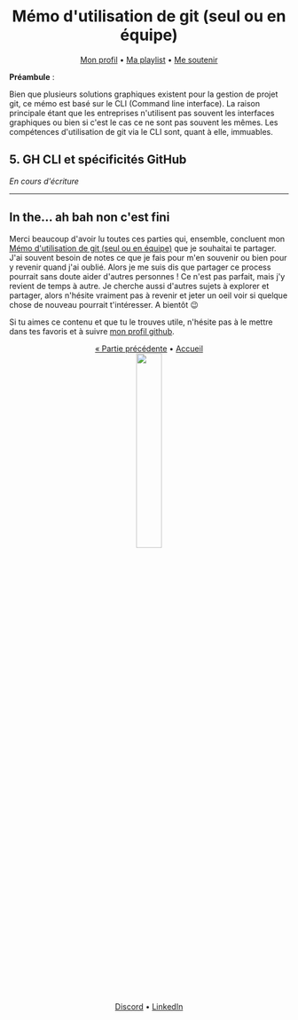 <div align="center">
<h1>Mémo d'utilisation de git (seul ou en équipe)</h1>

<div>
    <a href="https://github.com/lbAntoine" target="_blank">Mon profil</a>
•
    <a href="https://open.spotify.com/playlist/3o0OqYN0EFmReWTdlbybAW?si=D9RAH_usT9yd8Dmdj7n-Qg" target="_blank">Ma playlist</a>
•
    <a href="https://www.buymeacoffee.com/lbAntoine" target="_blank">Me soutenir</a>
</div>
</div>

**Préambule** :

Bien que plusieurs solutions graphiques existent pour la gestion de projet git, ce mémo est basé sur le CLI (Command line interface). La raison principale étant que les entreprises n'utilisent pas souvent les interfaces graphiques ou bien si c'est le cas ce ne sont pas souvent les mêmes. Les compétences d'utilisation de git via le CLI sont, quant à elle, immuables.

## 5. GH CLI et spécificités GitHub

_En cours d'écriture_

---

## In the... ah bah non c'est fini

Merci beaucoup d'avoir lu toutes ces parties qui, ensemble, concluent mon [Mémo d'utilisation de git (seul ou en équipe)]() que je souhaitai te partager. J'ai souvent besoin de notes ce que je fais pour m'en souvenir ou bien pour y revenir quand j'ai oublié. Alors je me suis dis que partager ce process pourrait sans doute aider d'autres personnes ! Ce n'est pas parfait, mais j'y revient de temps à autre. Je cherche aussi d'autres sujets à explorer et partager, alors n'hésite vraiment pas à revenir et jeter un oeil voir si quelque chose de nouveau pourrait t'intéresser. A bientôt 😉

Si tu aimes ce contenu et que tu le trouves utile, n'hésite pas à le mettre dans tes favoris et à suivre [mon profil github](https://github.com/lbAntoine).

<div align="center">
<div>
<a href="./levelupterm.md">« Partie précédente</a>
•
<a href="../README.md">Accueil</a>
</div>
<img width="30%" src="https://utfs.io/f/35969b6d-f22c-4a41-9775-a54026f1ff73-mwy9q0.png" />
<div>
<a href="https://discordapp.com/users/328163554991669251" target="_blank">Discord</a>
•
<a href="https://linkedin.com/in/antoine-le-bras/" target="_blank">LinkedIn</a>
</div>
</div>

